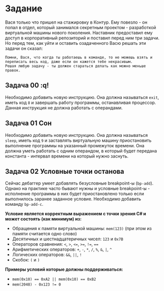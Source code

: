# Задание
Вася только что пришел на стажировку в Контур. Ему повезло - он попал в отдел, который занимался секретным проектом - разработкой виртуальной машины нового поколения.
Наставник предоставил ему доступ в корпоративный репозиторий и поставил перед ним три задачи.
Но перед тем, как уйти и оставить озадаченного Васю решать эти задачи он сказал:
```
Помни, Вася, что когда ты работаешь в команде, то не можешь взять и переписать весь код, даже если он кажется тебе некрасивым. 
Решая любую задачу - ты должен стараться делать как можно меньше правок.
```

## Задача 00    :q!
Необходимо добавить новую инструкцию. Она должна называться `exit`, иметь код `8` и завершать работу программы, останавливая процессор.
Данная инструкция не должна работать с операндами.

## Задача 01    Сон
Необходимо добавить новую инструкцию. Она должна называться `sleep`, иметь код `9` и заставлять виртуальную машину приостановить выполнение программы на указанный промежуток времени.
Она должна уметь работать с одним операндом, в который будет передана константа - интервал времени на который нужно заснуть.

## Задача 02    Условные точки останова
Сейчас дебаггер умеет добавлять безусловные breakpoint-ы (`bp-add`). Однако на практике часто бывают нужны и условные breakpoint-ы - исполнение программы в них будет приостановлено только если выполнилось заранее заданное условие. 
Необходимо добавить команду `bp-add-c`.

**Условие является корректным выражением с точки зрения C# и может состоять (как минимум) из:**
- Обращения к памяти виртуальной машины: `mem(123)` (при этом из памяти считается одно слово)
- Десятичных и шестнадцатеричных чисел: `123` и `0x7B`
- Операторов сравнения: `<`, `>`, `<=`, `>=`, `!=`, `==`
- Арифметических операторов: `+`, `-`, `*`, `/`, `%`, `&`, `|`, `^`
- Логических операторов: `&&`, `||`, `!`
- Скобок: `(` и `)`

**Примеры условий которые должны поддерживаться:**
- `mem(0x10) == 0xA2 || mem(0x10) == 0xB2`
- `mem(2048) - 0x123 != 0`